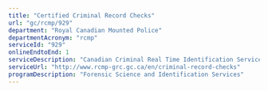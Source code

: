 ```yaml
---
title: "Certified Criminal Record Checks"
url: "gc/rcmp/929"
department: "Royal Canadian Mounted Police"
departmentAcronym: "rcmp"
serviceId: "929"
onlineEndtoEnd: 1
serviceDescription: "Canadian Criminal Real Time Identification Services (CCRTIS) provides fingerprint based criminal record checks for criminal, civil, Privacy Act, and immigration purposes."
serviceUrl: "http://www.rcmp-grc.gc.ca/en/criminal-record-checks"
programDescription: "Forensic Science and Identification Services"
---
```

